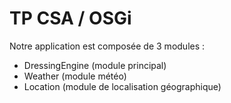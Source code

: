 TP CSA / OSGi
=======

Notre application est composée de 3 modules : 
  - DressingEngine (module principal)
  - Weather (module météo)
  - Location (module de localisation géographique)
  
